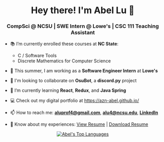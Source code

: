 <h1 align="center">Hey there! I'm Abel Lu 👋</h1>
<h3 align="center">CompSci @ NCSU | SWE Intern @ Lowe's | CSC 111 Teaching Assistant</h3>

- 📚 I’m currently enrolled these courses at **NC State**:
    - C / Software Tools
    - Discrete Mathematics for Computer Science

- 🏢 This summer, I am working as a **Software Engineer Intern** at **Lowe's**

- 👯 I'm looking to collaborate on **OsuBot**, a **discord.py** project

- 🌱 I’m currently learning **React**, **Redux**, and **Java Spring**

- 💻 Check out my digital portfolio at https://azn-abel.github.io/

- 📫 How to reach me: **aluprof4@gmail.com**, **alu4@ncsu.edu**, [**LinkedIn**](https://www.linkedin.com/in/aluprof4/)

- 📄 Know about my experiences: <a href="https://azn-abel.github.io/azn-abel/LuAbelResume-Current.pdf" target="_blank">View Resume</a> | [Download Resume](https://github.com/azn-abel/azn-abel/blob/main/LuAbelResume-Current.pdf?raw=true)

<div align="center" style="text-align: center;">
    
[![Abel's Top Languages](https://github-readme-stats.vercel.app/api/top-langs/?username=azn-abel&hide=yacc&langs_count=8&hide_progress=true)](https://azn-abel.github.io/#/projects)
    
</div>

